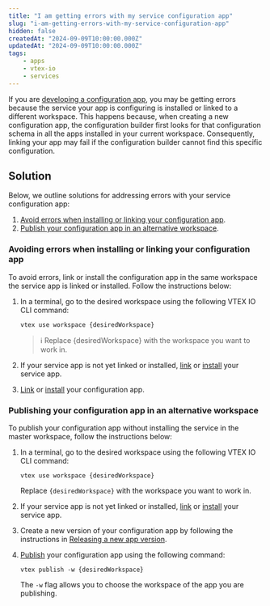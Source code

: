 ```yaml
---
title: "I am getting errors with my service configuration app"
slug: "i-am-getting-errors-with-my-service-configuration-app"
hidden: false
createdAt: "2024-09-09T10:00:00.000Z"
updatedAt: "2024-09-09T10:00:00.000Z"
tags:
    - apps
    - vtex-io
    - services
---
```


If you are [developing a configuration app](https://developers.vtex.com/docs/guides/vtex-io-documentation-developing-service-configuration-apps), you may be getting errors because the service your app is configuring is installed or linked to a different workspace. This happens because, when creating a new configuration app, the configuration builder first looks for that configuration schema in all the apps installed in your current workspace. Consequently, linking your app may fail if the configuration builder cannot find this specific configuration.

## Solution

Below, we outline solutions for addressing errors with your service configuration app:

1. [Avoid errors when installing or linking your configuration app](#avoiding-errors-when-installing-or-linking-your-configuration-app).
2. [Publish your configuration app in an alternative workspace](#publishing-your-configuration-app-in-an-alternative-workspace).

### Avoiding errors when installing or linking your configuration app

To avoid errors, link or install the configuration app in the same workspace the service app is linked or installed. Follow the instructions below:

1. In a terminal, go to the desired workspace using the following VTEX IO CLI command:

    ```
    vtex use workspace {desiredWorkspace}
    ```

    > ℹ️ Replace {desiredWorkspace} with the workspace you want to work in.

2. If your service app is not yet linked or installed, [link](https://developers.vtex.com/docs/guides/vtex-io-documentation-linking-an-app) or [install](https://developers.vtex.com/docs/guides/vtex-io-documentation-installing-an-app) your service app.
3. [Link](https://developers.vtex.com/docs/guides/vtex-io-documentation-linking-an-app) or [install](https://developers.vtex.com/docs/guides/vtex-io-documentation-installing-an-app) your configuration app.

### Publishing your configuration app in an alternative workspace

To publish your configuration app without installing the service in the master workspace, follow the instructions below:

1. In a terminal, go to the desired workspace using the following VTEX IO CLI command:

    ```
    vtex use workspace {desiredWorkspace}
    ```

    Replace `{desiredWorkspace}` with the workspace you want to work in.

2. If your service app is not yet linked or installed, [link](https://developers.vtex.com/docs/guides/vtex-io-documentation-linking-an-app) or [install](https://developers.vtex.com/docs/guides/vtex-io-documentation-installing-an-app) your service app.
3. Create a new version of your configuration app by following the instructions in [Releasing a new app version](https://developers.vtex.com/docs/guides/vtex-io-documentation-releasing-a-new-app-version).
4. [Publish](https://developers.vtex.com/docs/guides/vtex-io-documentation-publishing-an-app) your configuration app using the following command:

    ```
    vtex publish -w {desiredWorkspace}
    ```

    The `-w` flag allows you to choose the workspace of the app you are publishing.
